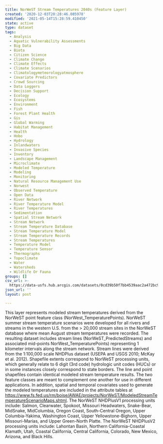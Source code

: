 ```yaml
---
title: NorWeST Stream Temperatures 2040s (Feature Layer)
created: '2020-12-03T20:28:46.085978'
modified: '2021-05-14T15:28:59.410450'
state: active
type: dataset
tags:
  - Analysis
  - Aquatic Vulnerability Assessments
  - Big Data
  - Biota
  - Citizen Science
  - Climate Change
  - Climate Effects
  - Climate Scenarios
  - Climatologymeteorologyatmosphere
  - Covariate Predictors
  - Crowd Sourcing
  - Data Loggers
  - Decision Support
  - Ecology
  - Ecosystems
  - Environment
  - Fish
  - Forest Plant Health
  - Gis
  - Global Warming
  - Habitat Management
  - Health
  - Hobo
  - Hydrology
  - Inlandwaters
  - Invasive Species
  - Inventory
  - Landscape Management
  - Microclimate
  - Modeled Temperature
  - Modeling
  - Monitoring
  - Natural Resource Management Use
  - Norwest
  - Observed Temperature
  - Open Data
  - River Network
  - River Temperature Model
  - River Temperatures
  - Sedimentation
  - Spatial Stream Network
  - Stream Network
  - Stream Temperature Database
  - Stream Temperature Model
  - Stream Temperature Records
  - Stream Temperatures
  - Temperature Model
  - Temperature Sensor
  - Thermographs
  - Topoclimate
  - Water
  - Watersheds
  - Wildlife Or Fauna
groups: []
csv_url: >-
  https://data-usfs.hub.arcgis.com/datasets/0cd39b50f7bb4539aac2a472bc93afe0_1.csv?outSR=%7B%22latestWkid%22%3A4269%2C%22wkid%22%3A4269%7D
json_url: ''
layout: post

---
```

This layer represents modeled stream temperatures derived from the 
NorWeST point feature class (NorWest_TemperaturePoints). NorWeST summer 
stream temperature scenarios were developed for all rivers and streams 
in the western U.S. from the &gt; 20,000 stream sites in the NorWeST 
database where mean August stream temperatures were recorded. The 
resulting dataset includes stream lines (NorWeST_PredictedStreams) and 
associated mid-points NorWest_TemperaturePoints) representing 1 
kilometer intervals along the stream network. Stream lines were derived 
from the 1:100,000 scale NHDPlus dataset (USEPA and USGS 2010; McKay et 
al. 2012). Shapefile extents correspond to NorWeST processing units, 
which generally relate to 6 digit (3rd code) hydrologic unit codes 
(HUCs) or in some instances closely correspond to state borders. The 
line and point shapefiles contain identical modeled stream temperature 
results. The two feature classes are meant to complement one another for
 use in different applications. In addition, spatial and temporal 
covariates used to generate the modeled temperatures are included in the
 attribute tables at 
https://www.fs.fed.us/rm/boise/AWAE/projects/NorWeST/ModeledStreamTemperatureScenarioMaps.shtml.
 The NorWeST NHDPlusV1 processing units include: Salmon, Clearwater, 
Spokoot, Missouri Headwaters, Snake-Bear, MidSnake, MidColumbia, Oregon 
Coast, South-Central Oregon, Upper Columbia-Yakima, Washington Coast, 
Upper Yellowstone-Bighorn, Upper Missouri-Marias, and Upper Green-North 
Platte. The NorWeST NHDPlusV2 processing units include: Lahontan Basin, 
Northern California-Coastal Klamath, Utah, Coastal California, Central 
California, Colorado, New Mexico, Arizona, and Black Hills.
